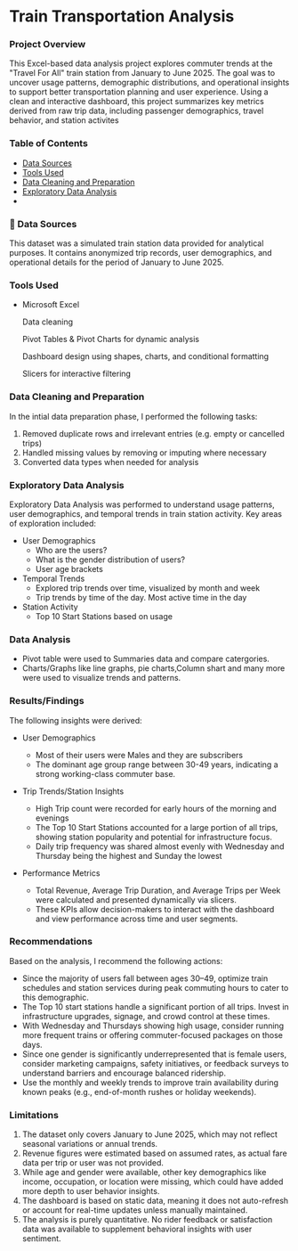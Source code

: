 # Train Transportation Analysis

### Project Overview
This Excel-based data analysis project explores commuter trends at the "Travel For All" train station from January to June 2025. The goal was to uncover usage patterns, demographic distributions, and operational insights to support better transportation planning and user experience.
Using a clean and interactive dashboard, this project summarizes key metrics derived from raw trip data, including passenger demographics, travel behavior, and station activites

### Table of Contents
- [Data Sources](#data-sources)
- [Tools Used](#tools-used)
- [Data Cleaning and Preparation](#data-cleaning-and-preparation)
- [Exploratory Data Analysis](#exploratory-data-analysis)
- 

### 📂 Data Sources

This dataset was a simulated train station data provided for analytical purposes. It contains anonymized trip records, user demographics, and operational details for the period of January to June 2025.

### Tools Used

- Microsoft Excel
  
  Data cleaning
  
  Pivot Tables & Pivot Charts for dynamic analysis
  
  Dashboard design using shapes, charts, and conditional formatting
  
  Slicers for interactive filtering

### Data Cleaning and Preparation  
In the intial data preparation phase, I performed the following tasks:

1. Removed duplicate rows and irrelevant entries (e.g. empty or cancelled trips)
2. Handled missing values by removing or imputing where necessary
3. Converted data types when needed for analysis

### Exploratory Data Analysis

Exploratory Data Analysis was performed to understand usage patterns, user demographics, and temporal trends in train station activity. Key areas of exploration included:

- User Demographics
   - Who are the users?
   - What is the gender distribution of users?
   - User age brackets
- Temporal Trends
   - Explored trip trends over time, visualized by month and week
   - Trip trends by time of the day. Most active time in the day
- Station Activity
   -  Top 10 Start Stations based on usage

### Data Analysis 

- Pivot table were used to Summaries data and compare catergories.
- Charts/Graphs like line graphs, pie charts,Column shart and many more were used to visualize trends and patterns.

### Results/Findings

The following insights were derived:

- User Demographics
   - Most of their users were Males and they are subscribers
   - The dominant age group range between 30-49 years, indicating a strong working-class commuter base.

- Trip Trends/Station Insights
   - High Trip count were recorded for early hours of the morning and evenings
   - The Top 10 Start Stations accounted for a large portion of all trips, showing station popularity and potential for infrastructure focus.
   - Daily trip frequency was shared almost evenly with Wednesday and Thursday being the highest and Sunday the lowest

- Performance Metrics
   - Total Revenue, Average Trip Duration, and Average Trips per Week were calculated and presented dynamically via slicers.
   - These KPIs allow decision-makers to interact with the dashboard and view performance across time and user segments.

### Recommendations

Based on the analysis, I recommend the following actions:

- Since the majority of users fall between ages 30–49, optimize train schedules and station services during peak commuting hours to cater to this demographic.
- The Top 10 start stations handle a significant portion of all trips. Invest in infrastructure upgrades, signage, and crowd control at these times.
- With Wednesday and Thursdays showing high usage, consider running more frequent trains or offering commuter-focused packages on those days.
- Since one gender is significantly underrepresented that is female users, consider marketing campaigns, safety initiatives, or feedback surveys to understand barriers and encourage balanced ridership.
- Use the monthly and weekly trends to improve train availability during known peaks (e.g., end-of-month rushes or holiday weekends).

### Limitations

1. The dataset only covers January to June 2025, which may not reflect seasonal variations or annual trends.
2. Revenue figures were estimated based on assumed rates, as actual fare data per trip or user was not provided.
3. While age and gender were available, other key demographics like income, occupation, or location were missing, which could have added more depth to user behavior insights.
4. The dashboard is based on static data, meaning it does not auto-refresh or account for real-time updates unless manually maintained.
5. The analysis is purely quantitative. No rider feedback or satisfaction data was available to supplement behavioral insights with user sentiment.

